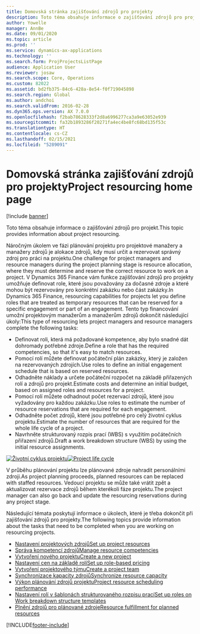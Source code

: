 ```yaml
---
title: Domovská stránka zajišťování zdrojů pro projekty
description: Toto téma obsahuje informace o zajišťování zdrojů pro projekt.
author: Yowelle
manager: AnnBe
ms.date: 09/01/2020
ms.topic: article
ms.prod: ''
ms.service: dynamics-ax-applications
ms.technology: ''
ms.search.form: ProjProjectsListPage
audience: Application User
ms.reviewer: josaw
ms.search.scope: Core, Operations
ms.custom: 82022
ms.assetid: bd2fb375-84c6-428a-8e54-f0f719045898
ms.search.region: Global
ms.author: andchoi
ms.search.validFrom: 2016-02-28
ms.dyn365.ops.version: AX 7.0.0
ms.openlocfilehash: f2bab78628333f2d8a6996277ca3a9e63052e939
ms.sourcegitcommit: fa32b1893286f20271fa4ec4be8fc68bd135f53c
ms.translationtype: HT
ms.contentlocale: cs-CZ
ms.lasthandoff: 02/15/2021
ms.locfileid: "5289091"
---
```

# <a name="project-resourcing-home-page"></a><span data-ttu-id="0aacf-103">Domovská stránka zajišťování zdrojů pro projekty</span><span class="sxs-lookup"><span data-stu-id="0aacf-103">Project resourcing home page</span></span>

[!include [banner](../includes/banner.md)]

<span data-ttu-id="0aacf-104">Toto téma obsahuje informace o zajišťování zdrojů pro projekt.</span><span class="sxs-lookup"><span data-stu-id="0aacf-104">This topic provides information about project resourcing.</span></span>

<span data-ttu-id="0aacf-105">Náročným úkolem ve fázi plánování projektu pro projektové manažery a manažery zdrojů je alokace zdrojů, kdy musí určit a rezervovat správný zdroj pro práci na projektu.</span><span class="sxs-lookup"><span data-stu-id="0aacf-105">One challenge for project managers and resource managers during the project planning stage is resource allocation, where they must determine and reserve the correct resource to work on a project.</span></span> <span data-ttu-id="0aacf-106">V Dynamics 365 Finance vám funkce zajišťování zdrojů pro projekty umožňuje definovat role, které jsou považovány za dočasné zdroje a které mohou být rezervovány pro konkrétní zakázku nebo část zakázky.</span><span class="sxs-lookup"><span data-stu-id="0aacf-106">In Dynamics 365 Finance, resourcing capabilities for projects let you define roles that are treated as temporary resources that can be reserved for a specific engagement or part of an engagement.</span></span> <span data-ttu-id="0aacf-107">Tento typ financování umožní projektovým manažerům a manažerům zdrojů dokončit následující úkoly:</span><span class="sxs-lookup"><span data-stu-id="0aacf-107">This type of resourcing lets project managers and resource managers complete the following tasks:</span></span>

- <span data-ttu-id="0aacf-108">Definovat roli, která má požadované kompetence, aby bylo snadné dát dohromady potřebné zdroje.</span><span class="sxs-lookup"><span data-stu-id="0aacf-108">Define a role that has the required competencies, so that it's easy to match resources.</span></span>
- <span data-ttu-id="0aacf-109">Pomocí rolí můžete definovat počáteční plán zakázky, který je založen na rezervovaných zdrojích.</span><span class="sxs-lookup"><span data-stu-id="0aacf-109">Use roles to define an initial engagement schedule that is based on reserved resources.</span></span>
- <span data-ttu-id="0aacf-110">Odhadněte náklady a určete počáteční rozpočet na základě přiřazených rolí a zdrojů pro projekt.</span><span class="sxs-lookup"><span data-stu-id="0aacf-110">Estimate costs and determine an initial budget, based on assigned roles and resources for a project.</span></span>
- <span data-ttu-id="0aacf-111">Pomocí rolí můžete odhadnout počet rezervací zdrojů, které jsou vyžadovány pro každou zakázku.</span><span class="sxs-lookup"><span data-stu-id="0aacf-111">Use roles to estimate the number of resource reservations that are required for each engagement.</span></span>
- <span data-ttu-id="0aacf-112">Odhadněte počet zdrojů, které jsou potřebné pro celý životní cyklus projektu.</span><span class="sxs-lookup"><span data-stu-id="0aacf-112">Estimate the number of resources that are required for the whole life cycle of a project.</span></span>
- <span data-ttu-id="0aacf-113">Navrhněte strukturovaný rozpis prací (WBS) s využitím počátečních přiřazení zdrojů.</span><span class="sxs-lookup"><span data-stu-id="0aacf-113">Draft a work breakdown structure (WBS) by using the initial resource assignments.</span></span>

<span data-ttu-id="0aacf-114">[![Životní cyklus projektu](./media/projectresourcing02-1024x812.jpg)](./media/projectresourcing02.jpg)</span><span class="sxs-lookup"><span data-stu-id="0aacf-114">[![Project life cycle](./media/projectresourcing02-1024x812.jpg)](./media/projectresourcing02.jpg)</span></span>

<span data-ttu-id="0aacf-115">V průběhu plánování projektu lze plánované zdroje nahradit personálními zdroji.</span><span class="sxs-lookup"><span data-stu-id="0aacf-115">As project planning proceeds, planned resources can be replaced with staffed resources.</span></span> <span data-ttu-id="0aacf-116">Vedoucí projektu se může také vrátit zpět a aktualizovat rezervace zdrojů během kterékoli fáze projektu.</span><span class="sxs-lookup"><span data-stu-id="0aacf-116">The project manager can also go back and update the resourcing reservations during any project stage.</span></span>

<span data-ttu-id="0aacf-117">Následující témata poskytují informace o úkolech, které je třeba dokončit při zajišťování zdrojů pro projekty.</span><span class="sxs-lookup"><span data-stu-id="0aacf-117">The following topics provide information about the tasks that need to be completed when you are working on resourcing projects.</span></span>

- [<span data-ttu-id="0aacf-118">Nastavení projektových zdrojů</span><span class="sxs-lookup"><span data-stu-id="0aacf-118">Set up project resources</span></span>](set-up-project-resources.md)
- [<span data-ttu-id="0aacf-119">Správa kompetencí zdrojů</span><span class="sxs-lookup"><span data-stu-id="0aacf-119">Manage resource competencies</span></span>](manage-resource-competencies.md)
- [<span data-ttu-id="0aacf-120">Vytvoření nového projektu</span><span class="sxs-lookup"><span data-stu-id="0aacf-120">Create a new project</span></span>](create-new-project.md)
- [<span data-ttu-id="0aacf-121">Nastavení cen na základě rolí</span><span class="sxs-lookup"><span data-stu-id="0aacf-121">Set up role-based pricing</span></span>](set-up-role-based-pricing.md)
- [<span data-ttu-id="0aacf-122">Vytvoření projektového týmu</span><span class="sxs-lookup"><span data-stu-id="0aacf-122">Create a project team</span></span>](create-project-team.md)
- [<span data-ttu-id="0aacf-123">Synchronizace kapacity zdrojů</span><span class="sxs-lookup"><span data-stu-id="0aacf-123">Synchronize resource capacity</span></span>](synchronize-resource-capacity.md)
- [<span data-ttu-id="0aacf-124">Výkon plánování zdrojů projektu</span><span class="sxs-lookup"><span data-stu-id="0aacf-124">Project resource scheduling performance</span></span>](project-scheduling-performance.md)
- [<span data-ttu-id="0aacf-125">Nastavení rolí v šablonách strukturovaného rozpisu prací</span><span class="sxs-lookup"><span data-stu-id="0aacf-125">Set up roles on Work breakdown structure templates</span></span>](set-up-roles-wbs-template.md)
- [<span data-ttu-id="0aacf-126">Plnění zdrojů pro plánované zdroje</span><span class="sxs-lookup"><span data-stu-id="0aacf-126">Resource fulfillment for planned resources</span></span>](resource-fulfillment-planned-resources.md)


[!INCLUDE[footer-include](../includes/footer-banner.md)]